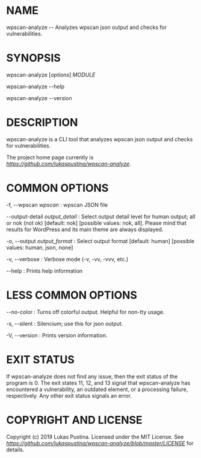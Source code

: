 # NAME

wpscan-analyze -- Analyzes wpscan json output and checks for vulnerabilities.


# SYNOPSIS

wpscan-analyze [*options*] *MODULE*

wpscan-analyze --help

wpscan-analyze --version


# DESCRIPTION

wpscan-analyze is a CLI tool that analyzes wpscan json output and checks for vulnerabilities.

The project home page currently is *https://github.com/lukaspustina/wpscan-analyze*.


# COMMON OPTIONS

-f, --wpscan *wpscan*
: wpscan JSON file

--output-detail *output_detail*
: Select output detail level for human output; all or nok (not ok) [default: nok]  [possible values: nok, all]. Please mind that results for WordPress and its main theme are always displayed.

-o, --output *output_format*
: Select output format [default: human]  [possible values: human, json, none]

-v, --verbose
: Verbose mode (-v, -vv, -vvv, etc.)

--help
: Prints help information


# LESS COMMON OPTIONS

--no-color
: Turns off colorful output. Helpful for non-tty usage.

-s, --silent
: Silencium; use this for json output.

-V, --version
: Prints version information.


# EXIT STATUS

If wpscan-analyze does not find any issue, then the exit status of the program is 0. The exit states 11, 12, and 13 signal that wpscan-analyze has encountered a vulnerability, an outdated element, or a processing failure, respectively. Any other exit status signals an error.


# COPYRIGHT AND LICENSE

Copyright (c) 2019 Lukas Pustina. Licensed under the MIT License. See *https://github.com/lukaspustina/wpscan-analyze/blob/master/LICENSE* for details.

